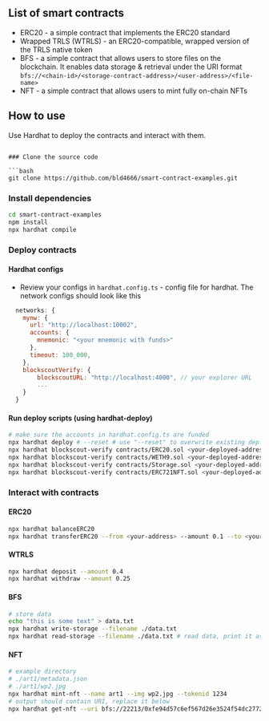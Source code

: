 ## List of smart contracts

- ERC20 - a simple contract that implements the ERC20 standard
- Wrapped TRLS (WTRLS) - an ERC20-compatible, wrapped version of the TRLS native token
- BFS - a simple contract that allows users to store files on the blockchain. It enables data storage & retrieval under the URI format `bfs://<chain-id>/<storage-contract-address>/<user-address>/<file-name>`
- NFT - a simple contract that allows users to mint fully on-chain NFTs

## How to use

Use Hardhat to deploy the contracts and interact with them.

```

### Clone the source code

```bash
git clone https://github.com/bld4666/smart-contract-examples.git
```

### Install dependencies

```bash
cd smart-contract-examples
npm install
npx hardhat compile
```

### Deploy contracts

#### Hardhat configs

- Review your configs in `hardhat.config.ts` - config file for hardhat. The network configs should look like this
```js
  networks: {
    mynw: {
      url: "http://localhost:10002",
      accounts: {
        mnemonic: "<your mnemonic with funds>"
      },
      timeout: 100_000,
    },
    blockscoutVerify: {
    	blockscoutURL: "http://localhost:4000", // your explorer URL
    	...
    }
  }
```

#### Run deploy scripts (using hardhat-deploy)
```bash
# make sure the accounts in hardhat.config.ts are funded
npx hardhat deploy # --reset # use "--reset" to overwrite existing deployments
npx hardhat blockscout-verify contracts/ERC20.sol <your-deployed-address>
npx hardhat blockscout-verify contracts/WETH9.sol <your-deployed-address>
npx hardhat blockscout-verify contracts/Storage.sol <your-deployed-address>
npx hardhat blockscout-verify contracts/ERC721NFT.sol <your-deployed-address>
```

### Interact with contracts

#### ERC20

```bash
npx hardhat balanceERC20
npx hardhat transferERC20 --from <your-address> --amount 0.1 --to <your-address>
```

#### WTRLS

```bash
npx hardhat deposit --amount 0.4
npx hardhat withdraw --amount 0.25
```

#### BFS

```bash
# store data
echo "this is some text" > data.txt
npx hardhat write-storage --filename ./data.txt
npx hardhat read-storage --filename ./data.txt # read data, print it as readable text
```

#### NFT

```bash
# example directory
# ./art1/metadata.json
# ./art1/wp2.jpg
npx hardhat mint-nft --name art1 --img wp2.jpg --tokenid 1234
# output should contain URI, replace it below
npx hardhat get-nft --uri bfs://22213/0xfe94d57c6ef567d26e3524f54dc2772329092ffd/0xd3b0932Dff95a56c6024328162a3040F5e717F76/art1
```

